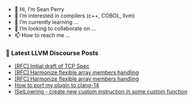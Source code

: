 - 👋 Hi, I’m Sean Perry
- 👀 I’m interested in compilers (c++, COBOL, llvm)
- 🌱 I’m currently learning ...
- 💞️ I’m looking to collaborate on ...
- 📫 How to reach me ...

<!---
s66perry/s66perry is a ✨ special ✨ repository because its `README.md` (this file) appears on your GitHub profile.
You can click the Preview link to take a look at your changes.
--->
### 📕 Latest LLVM Discourse Posts

<!-- DISCOURSE-LLVM:START -->
- [[RFC] Initial draft of TCP Spec](https://discourse.llvm.org/t/rfc-initial-draft-of-tcp-spec/64973#post_16)
- [[RFC] Harmonize flexible array members handling](https://discourse.llvm.org/t/rfc-harmonize-flexible-array-members-handling/65001#post_11)
- [[RFC] Harmonize flexible array members handling](https://discourse.llvm.org/t/rfc-harmonize-flexible-array-members-handling/65001#post_10)
- [How to port my plugin to clang-14](https://discourse.llvm.org/t/how-to-port-my-plugin-to-clang-14/65045#post_4)
- [ISelLowring - create new custom instruction in some custom function](https://discourse.llvm.org/t/isellowring-create-new-custom-instruction-in-some-custom-function/64913#post_3)
<!-- DISCOURSE-LLVM:END -->
